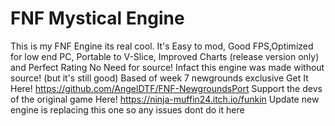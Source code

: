 # FNF Mystical Engine
This is my FNF Engine its real cool. It's
Easy to mod, Good FPS,Optimized for low end PC, Portable to V-Slice, Improved Charts (release version only) and Perfect Rating
No Need for source! 
Infact this engine was made without source! (but it's still good)
Based of week 7 newgrounds exclusive Get It Here! https://github.com/AngelDTF/FNF-NewgroundsPort
Support the devs of the original game Here! https://ninja-muffin24.itch.io/funkin
Update new engine is replacing this one so any issues dont do it here
